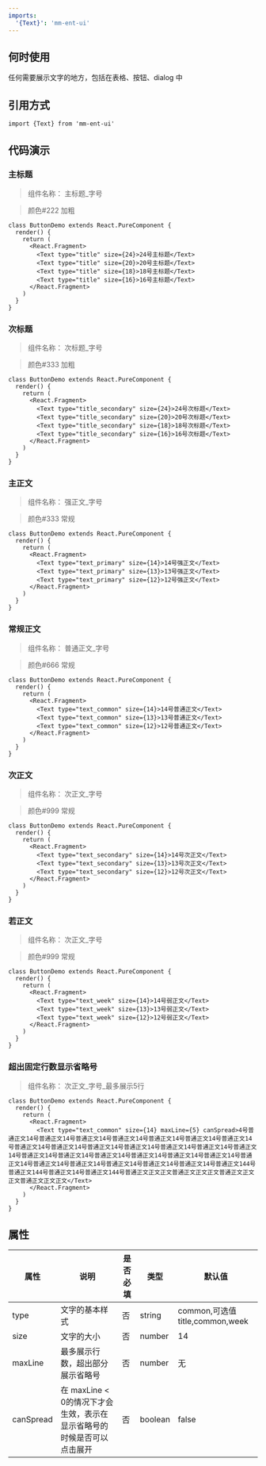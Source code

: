 ```yaml
---
imports:
  '{Text}': 'mm-ent-ui'
---
```

## 何时使用
任何需要展示文字的地方，包括在表格、按钮、dialog 中

## 引用方式
```render javascript
import {Text} from 'mm-ent-ui'
```

## 代码演示
### 主标题
> 组件名称： 主标题_字号

> 颜色#222 加粗
```render html
class ButtonDemo extends React.PureComponent {
  render() {
    return (
      <React.Fragment>
        <Text type="title" size={24}>24号主标题</Text>
        <Text type="title" size={20}>20号主标题</Text>
        <Text type="title" size={18}>18号主标题</Text>
        <Text type="title" size={16}>16号主标题</Text>
      </React.Fragment>
    )
  }
}
```

### 次标题
> 组件名称： 次标题_字号

> 颜色#333 加粗
```render html
class ButtonDemo extends React.PureComponent {
  render() {
    return (
      <React.Fragment>
        <Text type="title_secondary" size={24}>24号次标题</Text>
        <Text type="title_secondary" size={20}>20号次标题</Text>
        <Text type="title_secondary" size={18}>18号次标题</Text>
        <Text type="title_secondary" size={16}>16号次标题</Text>
      </React.Fragment>
    )
  }
}
```

### 主正文
> 组件名称： 强正文_字号

> 颜色#333 常规
```render html
class ButtonDemo extends React.PureComponent {
  render() {
    return (
      <React.Fragment>
        <Text type="text_primary" size={14}>14号强正文</Text>
        <Text type="text_primary" size={13}>13号强正文</Text>
        <Text type="text_primary" size={12}>12号强正文</Text>
      </React.Fragment>
    )
  }
}
```

### 常规正文
> 组件名称： 普通正文_字号

> 颜色#666 常规
```render html
class ButtonDemo extends React.PureComponent {
  render() {
    return (
      <React.Fragment>
        <Text type="text_common" size={14}>14号普通正文</Text>
        <Text type="text_common" size={13}>13号普通正文</Text>
        <Text type="text_common" size={12}>12号普通正文</Text>
      </React.Fragment>
    )
  }
}
```

### 次正文
> 组件名称： 次正文_字号

> 颜色#999 常规
```render html
class ButtonDemo extends React.PureComponent {
  render() {
    return (
      <React.Fragment>
        <Text type="text_secondary" size={14}>14号次正文</Text>
        <Text type="text_secondary" size={13}>13号次正文</Text>
        <Text type="text_secondary" size={12}>12号次正文</Text>
      </React.Fragment>
    )
  }
}
```

### 若正文
> 组件名称： 次正文_字号

> 颜色#999 常规
```render html
class ButtonDemo extends React.PureComponent {
  render() {
    return (
      <React.Fragment>
        <Text type="text_week" size={14}>14号弱正文</Text>
        <Text type="text_week" size={13}>13号弱正文</Text>
        <Text type="text_week" size={12}>12号弱正文</Text>
      </React.Fragment>
    )
  }
}
```

### 超出固定行数显示省略号
> 组件名称： 次正文_字号_最多展示5行
```render html
class ButtonDemo extends React.PureComponent {
  render() {
    return (
      <React.Fragment>
        <Text type="text_common" size={14} maxLine={5} canSpread>4号普通正文14号普通正文14号普通正文14号普通正文14号普通正文14号普通正文14号普通正文14号普通正文14号普通正文14号普通正文14号普通正文14号普通正文14号普通正文14号普通正文14号普通正文14号普通正文14号普通正文14号普通正文14号普通正文14号普通正文14号普通正文14号普通正文14号普通正文14号普通正文14号普通正文14号普通正文14号普通正文144号普通正文144号普通正文14号普通正文144号普通正文正文正文普通正文正文正文普通正文正文正文普通正文正文正文</Text>
      </React.Fragment>
    )
  }
}
```


## 属性
| 属性 | 说明 | 是否必填 | 类型 | 默认值 |
| --- | --- | --- | --- | --- |
| type | 文字的基本样式 | 否 | string | common,可选值 title,common,week |
| size | 文字的大小 | 否 | number | 14 |
| maxLine | 最多展示行数，超出部分展示省略号 | 否 | number | 无 |
| canSpread | 在 maxLine < 0的情况下才会生效，表示在显示省略号的时候是否可以点击展开 | 否 | boolean | false |
